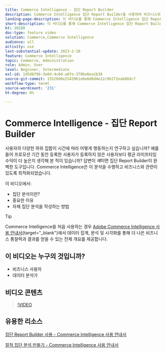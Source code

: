 ```yaml
---
title: Commerce Intelligence - 집단 Report Builder
description: Commerce Intelligence 집단 Report Builder을 사용하여 비즈니스와 관련된 최적화된 보고 및 분석을 만드는 방법을 알아봅니다.
landing-page-description: 이 비디오를 통해 Commerce Intelligence 집단 Report Builder을 사용하여 비즈니스와 관련된 최적화된 보고 및 분석을 만드는 방법에 대해 알아보십시오.
short-description: 이 비디오를 통해 Commerce Intelligence 집단 Report Builder을 사용하여 비즈니스와 관련된 최적화된 보고 및 분석을 만드는 방법에 대해 알아보십시오.
kt: 10288
doc-type: feature video
solution: Commerce,Commerce Intelligence
audience: all
activity: use
last-substantial-update: 2023-2-10
feature: Commerce Intelligence
topic: Commerce, Administration
role: Admin, User
level: Beginner, Intermediate
exl-id: 1d5d6f96-3e0d-4c0d-a8fe-370be6ea1b38
source-git-commit: 15528d0e2543961e6e6d6d4e12c9b272eab88dc7
workflow-type: tm+mt
source-wordcount: '231'
ht-degree: 0%

---
```


# Commerce Intelligence - 집단 Report Builder

사용자의 다양한 하위 집합이 시간에 따라 어떻게 행동하는지 연구하고 싶습니까? 예를 들어 프로모션 기간 동안 등록한 사용자가 등록하지 않은 사용자보다 평균 라이프타임 수익이 더 높은지 생각해 본 적이 있습니까? 답변이 _예_&#x200B;이면 집단 Report Builder이 완벽한 도구입니다. Commerce Intelligence은 이 분석을 수행하고 비즈니스와 관련이 있도록 최적화되었습니다.

이 비디오에서:

- 집단 분석이란?
- 중요한 이유
- 자체 집단 분석을 작성하는 방법

>[!TIP]
>
>Commerce Intelligence을 처음 사용하는 경우 [Adobe Commerce Intelligence 사용 안내서](https://experienceleague.adobe.com/docs/commerce-business-intelligence/mbi/guide-overview.html?lang=ko){target="_blank"}에서 데이터 집계, 분석 및 시각화를 통해 더 나은 비즈니스 통찰력과 결과를 얻을 수 있는 전체 개요를 제공합니다.

## 이 비디오는 누구의 것입니까?

- 비즈니스 사용자
- 데이터 분석가

## 비디오 콘텐츠

>[!VIDEO](https://video.tv.adobe.com/v/346398?quality=12&learn=on&captions=kor)

## 유용한 리소스

[집단 Report Builder 사용 - Commerce Intelligence 사용 안내서](https://experienceleague.adobe.com/docs/commerce-business-intelligence/mbi/analyze/sql/cohort-rpt-bldr.html?lang=ko)

[질적 집단 분석 만들기 - Commerce Intelligence 사용 안내서](https://experienceleague.adobe.com/docs/commerce-business-intelligence/mbi/analyze/sql/create-qual-cohort-analysis.html?lang=ko)
